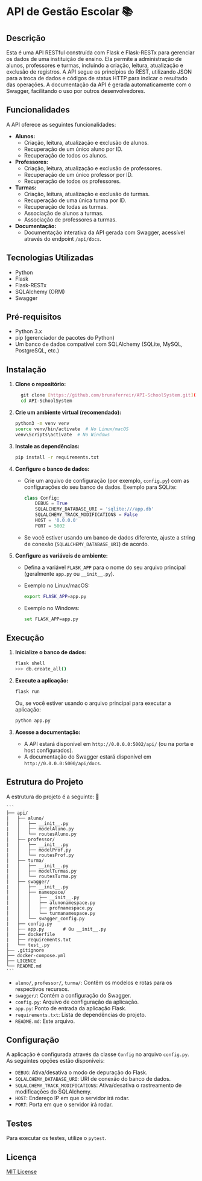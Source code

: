 # API de Gestão Escolar 📚

## Descrição

Esta é uma API RESTful construída com Flask e Flask-RESTx para gerenciar os dados de uma instituição de ensino. Ela permite a administração de alunos, professores e turmas, incluindo a criação, leitura, atualização e exclusão de registros. A API segue os princípios do REST, utilizando JSON para a troca de dados e códigos de status HTTP para indicar o resultado das operações. A documentação da API é gerada automaticamente com o Swagger, facilitando o uso por outros desenvolvedores.

## Funcionalidades

A API oferece as seguintes funcionalidades:

* **Alunos:**
    * Criação, leitura, atualização e exclusão de alunos.
    * Recuperação de um único aluno por ID.
    * Recuperação de todos os alunos.
* **Professores:**
    * Criação, leitura, atualização e exclusão de professores.
    * Recuperação de um único professor por ID.
    * Recuperação de todos os professores.
* **Turmas:**
    * Criação, leitura, atualização e exclusão de turmas.
    * Recuperação de uma única turma por ID.
    * Recuperação de todas as turmas.
    * Associação de alunos a turmas.
    * Associação de professores a turmas.
* **Documentação:**
    * Documentação interativa da API gerada com Swagger, acessível através do endpoint `/api/docs`.

## Tecnologias Utilizadas

* Python
* Flask
* Flask-RESTx
* SQLAlchemy (ORM)
* Swagger

## Pré-requisitos

* Python 3.x
* pip (gerenciador de pacotes do Python)
* Um banco de dados compatível com SQLAlchemy (SQLite, MySQL, PostgreSQL, etc.)

## Instalação

1.  **Clone o repositório:**

    ```bash
      git clone [https://github.com/brunaferreir/API-SchoolSystem.git](https://github.com/brunaferreir/API-SchoolSystem.git)
      cd API-SchoolSystem
    ```

2.  **Crie um ambiente virtual (recomendado):**

    ```bash
    python3 -m venv venv
    source venv/bin/activate  # No Linux/macOS
    venv\Scripts\activate  # No Windows
    ```

3.  **Instale as dependências:**

    ```bash
    pip install -r requirements.txt
    ```

4.  **Configure o banco de dados:**

    * Crie um arquivo de configuração (por exemplo, `config.py`) com as configurações do seu banco de dados. Exemplo para SQLite:

        ```python
        class Config:
            DEBUG = True
            SQLALCHEMY_DATABASE_URI = 'sqlite:///app.db' 
            SQLALCHEMY_TRACK_MODIFICATIONS = False
            HOST = '0.0.0.0'
            PORT = 5002
        ```

    * Se você estiver usando um banco de dados diferente, ajuste a string de conexão (`SQLALCHEMY_DATABASE_URI`) de acordo.

5.  **Configure as variáveis de ambiente:**

    * Defina a variável `FLASK_APP` para o nome do seu arquivo principal (geralmente `app.py` ou `__init__.py`).

    * Exemplo no Linux/macOS:

        ```bash
        export FLASK_APP=app.py
        ```

    * Exemplo no Windows:

        ```bash
        set FLASK_APP=app.py
        ```

## Execução

1.  **Inicialize o banco de dados:**

    ```bash
    flask shell
    >>> db.create_all()
    ```

2.  **Execute a aplicação:**

    ```bash
    flask run
    ```

    Ou, se você estiver usando o arquivo principal para executar a aplicação:

    ```bash
    python app.py
    ```

3.  **Acesse a documentação:**

    * A API estará disponível em `http://0.0.0.0:5002/api/` (ou na porta e host configurados).
    * A documentação do Swagger estará disponível em `http://0.0.0.0:5000/api/docs`.

## Estrutura do Projeto

A estrutura do projeto é a seguinte:  📂

    ```
    ├── api/
    |   ├── aluno/
    |   │   ├── __init__.py
    |   │   ├── modelAluno.py
    |   │   └── routesAluno.py
    |   ├── professor/
    |   │   ├── __init__.py
    |   │   ├── modelProf.py
    |   │   └── routesProf.py
    |   ├── turma/
    |   │   ├── __init__.py
    |   │   ├── modelTurmas.py
    |   │   └── routesTurma.py
    |   ├── swagger/
    |   │   ├── __init__.py
    |   │   ├── namespace/
    |   │   │   ├── __init__.py
    |   │   │   ├── alunonamespace.py
    |   │   │   ├── profnamespace.py
    |   │   │   └── turmanamespace.py
    |   │   └── swagger_config.py
    |   ├── config.py
    |   ├── app.py       # Ou __init__.py
    |   ├── dockerfile
    |   ├── requirements.txt
    |   └── test_.py 
    ├── .gitignore
    ├── docker-compose.yml
    ├── LICENCE
    └── README.md
    ```

* `aluno/`, `professor/`, `turma/`: Contêm os modelos e rotas para os respectivos recursos.
* `swagger/`: Contém a configuração do Swagger.
* `config.py`: Arquivo de configuração da aplicação.
* `app.py`: Ponto de entrada da aplicação Flask.
* `requirements.txt`: Lista de dependências do projeto.
* `README.md`: Este arquivo.

## Configuração

A aplicação é configurada através da classe `Config` no arquivo `config.py`. As seguintes opções estão disponíveis:

* `DEBUG`: Ativa/desativa o modo de depuração do Flask.
* `SQLALCHEMY_DATABASE_URI`: URI de conexão do banco de dados.
* `SQLALCHEMY_TRACK_MODIFICATIONS`: Ativa/desativa o rastreamento de modificações do SQLAlchemy.
* `HOST`: Endereço IP em que o servidor irá rodar.
* `PORT`: Porta em que o servidor irá rodar.

## Testes

Para executar os testes, utilize o `pytest`.

## Licença

[MIT License](https://opensource.org/licenses/MIT)
